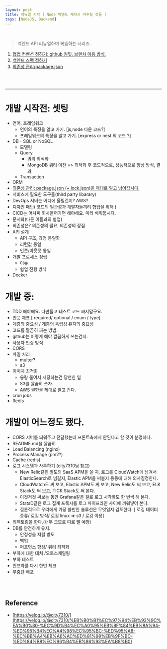 ```yaml
---
layout: post
title: 리뉴얼 시작 [ Node 백엔드 제작시 마주칠 것들 ]
tags: [NodeJS, Backend]
---
```


<br>

> 백엔드 API 리뉴얼하며 복습하는 시리즈.

1. [협업 컨벤션 정하기: github 커밋, 브렌치 이용 방식.](https://dont-think-about-too-much.github.io/2021/05/21/0git-commit/)
2. [백엔드 스펙 정하기](https://dont-think-about-too-much.github.io/2021/05/22/server-spec-inspect/)
3. [의존성 관리/package.json](https://dont-think-about-too-much.github.io/2021/05/23/package-json/)

<br><br>

---

# 개발 시작전: 셋팅

- 언어, 프레임워크
  - 언어의 특징을 알고 가기. [js,node 다운 코드?]
  - 프레임워크의 특징을 알고 가기. [express or nest 의 코드 ?]
- DB - SQL or NoSQL
  - 모델링
  - Query
    - 쿼리 최적화
    - MongoDB 쿼리 이전 => 최적화 후 코드적으로, 성능적으로 향상 방식, 결과
  - Transaction
- ORM
- [의존성 관리: package.json (+ lock.json)을 제대로 알고 넘어값시다.](https://dont-think-about-too-much.github.io/2021/05/20/package-json/)
- 서비스에 필요한 도구들(third party libarary)
- DevOps 서버는 어디에 올릴건지? AWS?
- 디자인 패턴( 코드의 일관성과 개발자들끼리 협업을 위해 )
- CICD는 어차피 회사들어가면 해야해요. 미리 배워둡시다.
- 문서화(다른 이들과의 협업)
- 의존성은? 의존성의 필요, 의존성의 장점
- API 설계
  - API 구조, 과정 통일화
  - 리턴값 통일
  - 인풋/아웃풋 통일
- 개발 프로세스 정립
  - 이슈
  - 협업 진행 방식
- Docker

# 개발 중:

- TDD 해야해요. 다만들고 테스트 코드 짜지말구요.
- 인풋 체크 [ required/ optional / enum / type]
- 계층의 중요성 / 계층의 독립성 유지의 중요성
- 코드를 깔끔히 짜는 방법.
- github는 어떻게 해야 깔끔하게 쓰는건지.
- 사용자 인증 방식
- CORS
- 파일 처리
  - multer?
  - s3
- 이미지 최적화
  - 용량 줄여서 저장하는건 당연한 일
  - S3를 깔끔히 쓰자.
  - AWS 권한을 제대로 알고 간다.
- cron jobs
- Redis

# 개발이 어느정도 됐다.

- CORS 서버를 띄워주고 전달했는데 프론트측에서 안된다고 할 것이 분명하다.
- README.md을 깔끔히
- Load Balancing (nginx)
- Process Manage (pm2?)
- Cache (redis)
- 로그 시스템과 사투하기 (city7310님 참고)
  - New Relic같은 별도의 SaaS APM을 쓸 지, 로그를 CloudWatch에 남겨서 ElasticSearch로 넘길지, Elastic APM을 써볼지 등등에 대해 의사결정한다.
  - CloudWatch도 써 보고, Elastic APM도 써 보고, New Relic도 써 보고, ELK Stack도 써 보고, TICK Stack도 써 본다.
  - 이것저것 써보는 동안 Grafana같은 걸로 로그 시각화도 한 번씩 해 본다.
  - StatsD같은 로그 집계 프록시를 로그 파이프라인 사이에 끼워넣어 본다.
  - 결론적으로 우리에게 가장 쓸만한 솔루션은 무엇일지 검토한다.
    [ 로깅 데이터 종류/ 로깅 방식/ 로깅 linux => s3 / 로깅 이용]
- 리펙토링을 한다.(너무 크므로 따로 뺄 예정)
- DB를 안전하게 유지.
  - 안정성을 지킬 방도
  - 백업
  - 퍼포먼스 향상/ 쿼리 최적화
- 부하에 대한 대처 /오토스케일링
- 부하 테스트
- 인프라를 다시 한번 체크
- 무중단 배포

<br><br>

## Reference

- [https://velog.io/@city7310/](https://velog.io/@city7310/%EB%B0%B1%EC%97%94%EB%93%9C%EA%B0%80-%EC%9D%B4%EC%A0%95%EB%8F%84%EB%8A%94-%ED%95%B4%EC%A4%98%EC%95%BC-%ED%95%A8-%EC%BB%A4%EB%A6%AC%ED%81%98%EB%9F%BC-%ED%84%B8%EC%96%B4%EB%86%93%EA%B8%B0)
